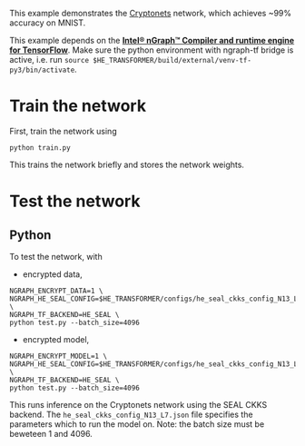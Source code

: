This example demonstrates the [Cryptonets](https://www.microsoft.com/en-us/research/publication/cryptonets-applying-neural-networks-to-encrypted-data-with-high-throughput-and-accuracy/) network, which achieves ~99% accuracy on MNIST.

This example depends on the [**Intel® nGraph™ Compiler and runtime engine for TensorFlow**](https://github.com/tensorflow/ngraph-bridge). Make sure the python environment with ngraph-tf bridge is active, i.e. run `source $HE_TRANSFORMER/build/external/venv-tf-py3/bin/activate`.

# Train the network
First, train the network using
```
python train.py
```
This trains the network briefly and stores the network weights.

# Test the network
## Python
To test the network, with
  * encrypted data,
```
NGRAPH_ENCRYPT_DATA=1 \
NGRAPH_HE_SEAL_CONFIG=$HE_TRANSFORMER/configs/he_seal_ckks_config_N13_L7.json \
NGRAPH_TF_BACKEND=HE_SEAL \
python test.py --batch_size=4096
```

  * encrypted model,
```
NGRAPH_ENCRYPT_MODEL=1 \
NGRAPH_HE_SEAL_CONFIG=$HE_TRANSFORMER/configs/he_seal_ckks_config_N13_L7.json \
NGRAPH_TF_BACKEND=HE_SEAL \
python test.py --batch_size=4096
```

This runs inference on the Cryptonets network using the SEAL CKKS backend.
The `he_seal_ckks_config_N13_L7.json` file specifies the parameters which to run the model on. Note: the batch size must be beweteen 1 and 4096.
